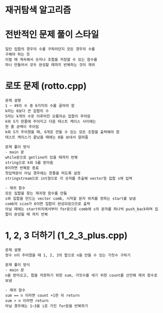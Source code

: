 # 재귀탐색 알고리즘

# 전반적인 문제 풀이 스타일
    일단 집합의 경우의 수를 구하라던지 모든 경우의 수를 
    구해야 하는 듯
    이럴 때 계속해서 숫자나 조합을 저장할 수 있는 함수를
    하나 만들어서 모두 완성할 때까지 반복하는 것이 재귀

# 로또 문제 (rotto.cpp)
    문제 설명
    1 ~ 49의 수 중 6가지의 수를 골라야 함
    k라는 6보다 큰 집합의 수
    S라는 k개의 수로 이루어진 오름차순 집합이 주어짐
    k와 S가 한줄에 주어지고 다음 테스트 케이스 사이에는
    한 줄 공백이 주어짐
    k와 S가 주어졌을 때, 6개로 만들 수 있는 모든 조합을 출력해야 함
    테스트 케이스가 끝났을 때에는 0을 보내서 알려줌

    문제 풀이 방식
    - main 문
    while문으로 getline이 있을 때까지 반복
    string으로 k와 S를 받아옴
    0이라면 반복문 종료
    첫입력문이 아닐 경우에는 한줄을 띄도록 설정
    stringstream으로 int형으로 각 숫자를 추출해 vector형 집합 s에 입력

    - 재귀 함수
    모든 집합을 찾는 재귀형 함수를 만듦
    s와 집합을 만드는 vector comb, 시작할 문자 위치를 정하는 start를 보냄
    comb의 size가 6이면 집합이 완성되었으므로 출력
    아닐 때에는 start위치에서부터 for문으로 comb에 s의 문자를 하나씩 push_back하며 집합이 완성될 때 까지 반복

# 1, 2, 3 더하기 (1_2_3_plus.cpp)
    문제 설명
    정수 n이 주어졌을 때 1, 2, 3의 합으로 n을 만들 수 있는 가짓수 구하기

    문제 풀이 방식
    - main 문
    n을 받아오고, 합을 저장하기 위한 sum, 가짓수를 세기 위한 count를 선언해 재귀 함수로 보냄

    - 재귀 함수
    sum == n 이라면 count +1한 뒤 return
    sum > n 이라면 return
    아닐 경우에는 1~3을 i로 가진 for문을 반복하기
    

    